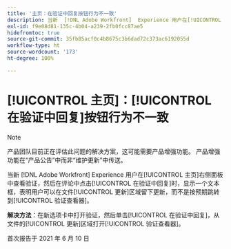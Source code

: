```yaml
---
title: '主页：在验证中回复按钮行为不一致'
description: 当新  [!DNL Adobe Workfront]  Experience 用户在[!UICONTROL 主页]右侧面板中查看验证，然后在评论中点击[!UICONTROL 在验证中回复]时，显示一个文本框，表明用户可以在[!UICONTROL 文件更新]区域留下更新，而不是按预期跳转到“验证查看器”。
exl-id: f9e08d81-135c-4b04-a239-2fb0fcc87ae5
hidefromtoc: true
source-git-commit: 35fb85acf0c4b8675c3b6dad72c373ac6192055d
workflow-type: ht
source-wordcount: '173'
ht-degree: 100%

---
```


# [!UICONTROL 主页]：[!UICONTROL 在验证中回复]按钮行为不一致

<!--Converted to story-->

>[!NOTE]
>
>产品团队目前正在评估此问题的解决方案，这可能需要产品增强功能。 产品增强功能在“产品公告”中而非“维护更新”中传送。

当新 [!DNL Adobe Workfront] Experience 用户在[!UICONTROL 主页]右侧面板中查看验证，然后在评论中点击[!UICONTROL 在验证中回复]时，显示一个文本框，表明用户可以在文件[!UICONTROL 更新]区域留下更新，而不是按预期跳转到[!UICONTROL 验证查看器]。

**解决方法**：在新选项卡中打开验证，然后单击[!UICONTROL 在验证中回复]，从文件的[!UICONTROL 更新]区域打开[!UICONTROL 验证查看器]。

首次报告于 2021 年 6 月 10 日
